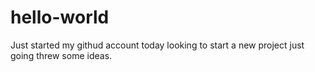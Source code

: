 # hello-world
Just started my githud account today looking to start a new project just going threw some ideas.
